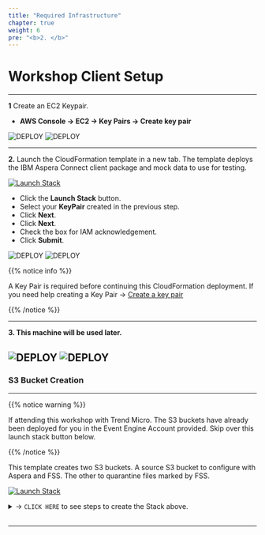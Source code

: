 ```yaml
---
title: "Required Infrastructure"
chapter: true
weight: 6
pre: "<b>2. </b>"
---
```



# Workshop Client Setup

---
 **1** Create an EC2 Keypair.

- **AWS Console -> EC2 -> Key Pairs -> Create key pair**

![DEPLOY](/images/aspera/kp.jpg) 
![DEPLOY](/images/aspera/kp2.jpg)

 ---

  **2.** Launch the CloudFormation template in a new tab. The template deploys the IBM Aspera Connect client package and mock data to use for testing. 

[![Launch Stack](https://cdn.rawgit.com/buildkite/cloudformation-launch-stack-button-svg/master/launch-stack.svg)](https://console.aws.amazon.com/cloudformation/home#/stacks/new?stackName=c1fss-aspera-workshop&templateURL=https://aws-workshop-c1as-cft-templates.s3.amazonaws.com/aspera_instance.yaml)

 - Click the **Launch Stack** button.
 - Select your **KeyPair** created in the previous step.
 - Click **Next**.
 - Click **Next**.
 - Check the box for IAM acknowledgement.
 - Click **Submit**.

![DEPLOY](/images/aspera/cft.jpg) 
![DEPLOY](/images/aspera/cft2.jpg)

{{% notice info %}}
<p style='text-align: left;'>
A Key Pair is required before continuing this CloudFormation deployment. If you need help creating a Key Pair -> <a href="https://docs.aws.amazon.com/AWSEC2/latest/UserGuide/ec2-key-pairs.html#having-ec2-create-your-key-pair" target="_top">Create a key pair</a>
</p>
{{% /notice %}}

---

**3. This machine will be used later.**

![DEPLOY](/images/aspera/ec2.jpg)
![DEPLOY](/images/aspera/ec2-outputs.jpg)
---

### S3 Bucket Creation

---

{{% notice warning %}}
<p style='text-align: left;'>
If attending this workshop with Trend Micro. The S3 buckets have already been deployed for you in the Event Engine Account provided. Skip over this launch stack button below.
</p>
{{% /notice %}}

This template creates two S3 buckets. A source S3 bucket to configure with Aspera and FSS. The other to quarantine files marked by FSS.

[![Launch Stack](https://cdn.rawgit.com/buildkite/cloudformation-launch-stack-button-svg/master/launch-stack.svg)](https://console.aws.amazon.com/cloudformation/home#/stacks/new?stackName=c1fss-aspera-buckets&templateURL=https://aws-workshop-c1as-cft-templates.s3.amazonaws.com/aspera_lab_buckets.yaml)

<details>
  <summary> -> <code>CLICK HERE</code> to see steps to create the Stack above.</summary>

**1.** Clicking Launch Stack will direct you to AWS Cloudformation.
- Accept all the defaults.
- Click **Next**
- Create Stack.

![DEPLOY](/images/aspera/lab_buckets.jpg)
![DEPLOY](/images/aspera/lab_buckets_outputs.jpg)

---


</details>
<br>

---

